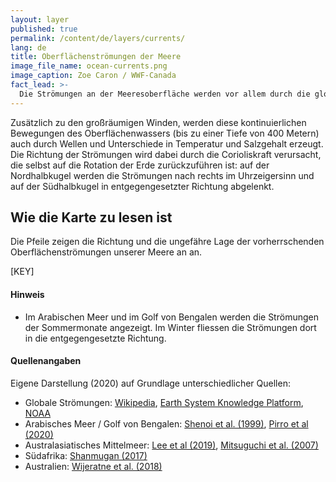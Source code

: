 ```yaml
---
layout: layer
published: true
permalink: /content/de/layers/currents/
lang: de
title: Oberflächenströmungen der Meere
image_file_name: ocean-currents.png
image_caption: Zoe Caron / WWF-Canada
fact_lead: >-
  Die Strömungen an der Meeresoberfläche werden vor allem durch die globalen Windsysteme angetrieben und sind ein entscheidender Faktor für die Verteilung von Plastikmüll in unseren Ozeanen.
---
```


Zusätzlich zu den großräumigen Winden, werden diese kontinuierlichen Bewegungen des Oberflächenwassers (bis zu einer Tiefe von 400 Metern) auch durch Wellen und Unterschiede in Temperatur und Salzgehalt erzeugt. Die Richtung der Strömungen wird dabei durch die Corioliskraft verursacht, die selbst auf die Rotation der Erde zurückzuführen ist: auf der Nordhalbkugel werden die Strömungen nach rechts im Uhrzeigersinn und auf der Südhalbkugel in entgegengesetzter Richtung abgelenkt.

## Wie die Karte zu lesen ist

Die Pfeile zeigen die Richtung und die ungefähre Lage der vorherrschenden Oberflächenströmungen unserer Meere an an.

[KEY]

#### Hinweis

* Im Arabischen Meer und im Golf von Bengalen werden die Strömungen der Sommermonate angezeigt. Im Winter fliessen die Strömungen dort in die entgegengesetzte Richtung.



<div class="mpx-reference">
  <h4>Quellenangaben</h4>

  <p>Eigene Darstellung (2020) auf Grundlage unterschiedlicher Quellen: </p>
  <ul>
    <li>
      Globale Strömungen: <a href="https://en.wikipedia.org/wiki/Ocean_current#/media/File:Corrientes-oceanicas.png" target="_blank">Wikipedia</a>, <a href="https://www.eskp.de/en/basic-knowledge/climate-change/ocean-current-935142/" target="_blank">Earth System Knowledge Platform</a>, <a href="https://sos.noaa.gov/datasets/ocean-circulation-labeled-currents/" target="_blank">NOAA</a>
    </li>
    <li>
      Arabisches Meer / Golf von Bengalen: <a href="https://www.researchgate.net/figure/Schematic-of-major-surface-currents-in-the-Indian-Ocean-during-a-the-northeast-monsoon_fig1_27668602" target="_blank">Shenoi et al. (1999)</a>, <a href="https://www.sciencedirect.com/science/article/abs/pii/S096706451930075X" target="_blank">Pirro et al (2020)</a>
    </li>
    <li>
      Australasiatisches Mittelmeer: <a href="https://www.nature.com/articles/s41467-019-10109-z" target="_blank">Lee et al (2019)</a>, <a href="https://www.researchgate.net/figure/Map-of-the-Southeast-Asian-archipelago-showing-the-major-near-surface-currents-around-the_fig1_237309240" target="_blank">Mitsuguchi et al. (2007)</a>
    </li>
    <li>
      Südafrika: <a href="https://www.researchgate.net/figure/Map-showing-the-Agulhas-Current-flowing-along-the-southern-coast-of-Africa-Credit_fig5_315670951" target="_blank">Shanmugan (2017)</a>
    </li>
    <li>
      Australien: <a href="https://agupubs.onlinelibrary.wiley.com/doi/full/10.1029/2017JC013221" target="_blank">Wijeratne et al. (2018)</a>
    </li>
  </ul>
